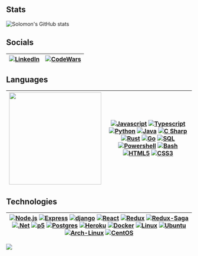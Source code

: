 ## Stats
![Solomon's GitHub stats](https://github-readme-stats.vercel.app/api?username=sollambert&show_icons=true&count_private=true&theme=tokyonight)

## Socials

| [![LinkedIn][linkedin-shield]][linkedin-url] | [![CodeWars][codewars]][codewars-url] |
|-|-|

## Languages
<!-- ![Top Langs](https://github-readme-stats.vercel.app/api/top-langs/?username=sollambert&hide_title=true&layout=compact&hide=HTML&card_width=200&theme=vision-friendly-dark) -->
| <picture><img height="250" src="https://github-readme-stats.vercel.app/api/top-langs/?username=sollambert&langs_count=6&hide_title=true&layout=compact&hide=HTML,CSS&theme=vision-friendly-dark"/></picture> | [![Javascript]][Javascript] [![Typescript]][Typescript] [![Python]][Python] [![Java]][Java] [![C Sharp]][C Sharp] [![Rust]][Rust] [![Go]][Go] [![SQL]][SQL] [![Powershell]][Powershell] [![Bash]][Bash] [![HTML5]][HTML5] [![CSS3]][CSS3] |
|-|-|

## Technologies

| [![Node.js][Node.js]][Node-url] [![Express][Express.js]][Express-url] [![django][django]][django-url] [![React][React.js]][React-url] [![Redux][Redux]][Redux-url] [![Redux-Saga][Reduxsaga]][Reduxsaga-url] [![.Net][Net]][Net-url] [![p5][p5.js]][p5-url] [![Postgres][postgres]][postgres-url] [![Heroku][heroku]][heroku-url] [![Docker][docker]][docker-url] [![Linux][linux]][linux-url] [![Ubuntu][ubuntu]][ubuntu-url] [![Arch-Linux][arch]][arch-url] [![CentOS][centos]][centos-url] |
|-|

![](https://komarev.com/ghpvc/?username=sollambert&label=Visitors+Count&color=green&style=for-the-badge)

<!-- MARKDOWN LINKS & IMAGES -->

[codewars]: https://www.codewars.com/users/sollambert/badges/small
[codewars-url]: https://www.codewars.com/users/sollambert
<!-- https://www.markdownguide.org/basic-syntax/#reference-style-links -->
[product-screenshot]: https://https://github.com/sollambert/cloud-quest/blob/main/documentation/images/cloud_quest_screenshot.png
[license-shield]: https://img.shields.io/github/license/sollambert/cloud-quest.svg?style=for-the-badge
[license-url]: https://github.com/sollambert/cloud-quest/blob/main/LICENSE.TXT
[linkedin-shield]: https://img.shields.io/badge/-LinkedIn-black.svg?style=for-the-badge&logo=linkedin&colorB=555
[linkedin-url]: https://linkedin.com/in/sollambert
[p5.js]: https://img.shields.io/badge/p5.js-30333a?style=for-the-badge&logo=p5dotjs&logoColor=F3245C
[p5-url]: https://p5js.org/
[Node.js]: https://img.shields.io/badge/Node.js-30333a?style=for-the-badge&logo=nodedotjs&logoColor=4FA34D
[Node-url]: https://nodejs.org/
[Express.js]: https://img.shields.io/badge/Express.js-30333a?style=for-the-badge&logo=express&logoColor=36CAFC
[Express-url]: https://expressjs.com/
[django]: https://img.shields.io/badge/django-20232A?style=for-the-badge&logo=django&logoColor=367353
[django-url]: https://www.djangoproject.com/
[postgres]: https://img.shields.io/badge/Postgres-20232A?style=for-the-badge&logo=postgresql&logoColor=2C6790
[postgres-url]: https://www.postgresql.org/
[Redux]: https://img.shields.io/badge/Redux-30333a?style=for-the-badge&logo=redux&logoColor=7747BA
[Redux-url]: https://redux.js.org/
[Reduxsaga]: https://img.shields.io/badge/Redux-Sagas-30333a?style=for-the-badge&logo=reduxsaga&logoColor=82D473
[Reduxsaga-url]: https://redux-saga.js.org/
[heroku]: https://img.shields.io/badge/Heroku-20232a?style=for-the-badge&logo=heroku&logoColor=604888
[heroku-url]: https://www.heroku.com/
[React.js]: https://img.shields.io/badge/React-20232A?style=for-the-badge&logo=react&logoColor=61DAFB
[React-url]: https://reactjs.org/
[Net]: https://img.shields.io/badge/%2ENET-20232A?style=for-the-badge&logo=dotnet&logoColor=61DAFB
[Net-url]: https://dotnet.microsoft.com/en-us/
[docker]: https://img.shields.io/badge/Docker-30333a?style=for-the-badge&logo=docker&logoColor=4796e6
[docker-url]: https://www.docker.com/
[linux]: https://img.shields.io/badge/Linux-30333a?style=for-the-badge&logo=linux&logoColor=d0d0d0
[linux-url]: https://www.linuxfoundation.org/
[ubuntu]: https://img.shields.io/badge/Ubuntu-30333a?style=for-the-badge&logo=ubuntu&logoColor=d95d33
[ubuntu-url]: https://ubuntu.com/
[arch]: https://img.shields.io/badge/Arch-30333a?style=for-the-badge&logo=archlinux&logoColor=418dc6
[arch-url]: https://archlinux.org/
[centos]: https://img.shields.io/badge/CentOS-20232a?style=for-the-badge&logo=centos&logoColor=965388
[centos-url]: https://www.centos.org/

<!-- Languages -->
[Javascript]: https://img.shields.io/badge/Javascript-20232A?style=for-the-badge&logo=javascript&logoColor=EFD81D
[Typescript]: https://img.shields.io/badge/Typescript-20232A?style=for-the-badge&logo=typescript&logoColor=1f77c7
[Python]: https://img.shields.io/badge/Python-20232A?style=for-the-badge&logo=python&logoColor=d0d0d0
[Java]: https://img.shields.io/badge/Java-20232A?style=for-the-badge&logo=oracle&logoColor=C84431
[C Sharp]: https://img.shields.io/badge/C%23-20232A?style=for-the-badge&logo=csharp&logoColor=189f20
[Rust]: https://img.shields.io/badge/Rust-c8c8c8?style=for-the-badge&logo=rust&logoColor=111111
[Go]: https://img.shields.io/badge/Go-20232A?style=for-the-badge&logo=go&logoColor=00a7d0
[SQL]: https://img.shields.io/badge/SQL-20232A?style=for-the-badge
[Powershell]: https://img.shields.io/badge/Powershell-20232A?style=for-the-badge&logo=powershell&logoColor=1f77c7
[Bash]: https://img.shields.io/badge/Bash-c0c0c0?style=for-the-badge&logo=gnubash&logoColor=272e35
[HTML5]: https://img.shields.io/badge/HTML5-30333a?style=for-the-badge&logo=html5&logoColor=cc5434
[CSS3]: https://img.shields.io/badge/CSS3-30333a?style=for-the-badge&logo=css3&logoColor=2950d5
